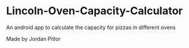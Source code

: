 # Lincoln-Oven-Capacity-Calculator
An android app to calculate the capacity for pizzas in different ovens

Made by Jordan Pitlor

